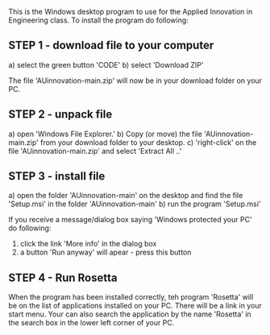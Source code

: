 This is the Windows desktop program to use for the Applied Innovation in Engineering class.
To install the program do following:

## STEP 1 - download file to your computer
a) select the green button 'CODE'
b) select 'Download ZIP'
  
The file 'AUinnovation-main.zip' will now be in your download folder on your PC.

## STEP 2 - unpack file
a) open 'Windows File Explorer.'
b) Copy (or move) the file 'AUinnovation-main.zip' from your download folder to your desktop.
c) 'right-click' on the file 'AUinnovation-main.zip' and select 'Extract All ..'

## STEP 3 - install file
a) open the folder 'AUinnovation-main' on the desktop and find the file 'Setup.msi' in the folder 'AUinnovation-main'
b) run the program 'Setup.msi'

If you receive a message/dialog box saying 'Windows protected your PC' do following:
  1) click the link 'More info' in the dialog box
  2) a button 'Run anyway' will apear - press this button

## STEP 4 - Run Rosetta
When the program has been installed correctly, teh program 'Rosetta' will be on the
list of applications installed on your PC.
There will be a link in your start menu.
Your can also search the application by the name 'Rosetta' in the search box in the lower left corner of your PC.

